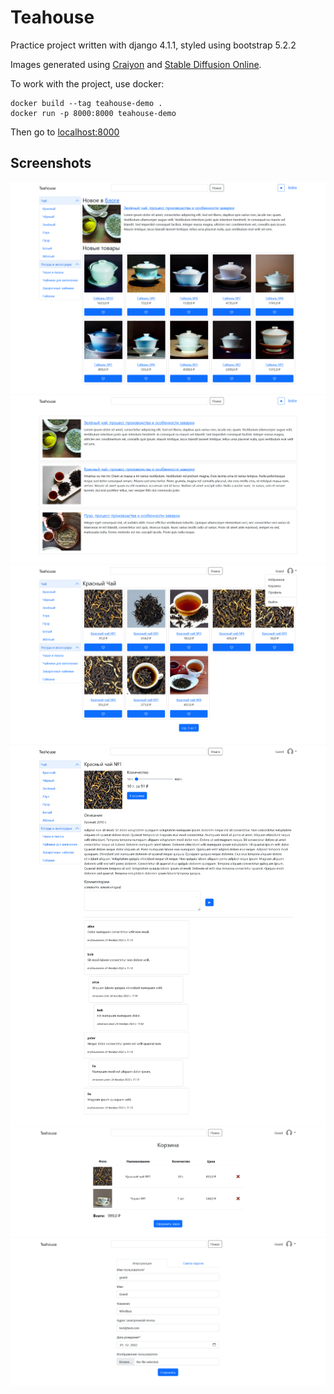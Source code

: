 # Teahouse

Practice project written with django 4.1.1, styled using bootstrap 5.2.2

Images generated using [Craiyon](https://www.craiyon.com/) and [Stable Diffusion
Online](https://stablediffusionweb.com/).

To work with the project, use docker:
```
docker build --tag teahouse-demo . 
docker run -p 8000:8000 teahouse-demo
```
Then go to [localhost:8000](localhost:8000/)

## Screenshots
![Home page](screenshots/home.png?raw=true "Home page")
![Article page](screenshots/articles.png?raw=true "Article page")
![Products page](screenshots/products.png?raw=true "Products page")
![Product detail page](screenshots/product-detail.png?raw=true "Product detail page")
![Cart page](screenshots/cart.png?raw=true "Cart page")
![Profile page](screenshots/profile.png?raw=true "Profile page")
